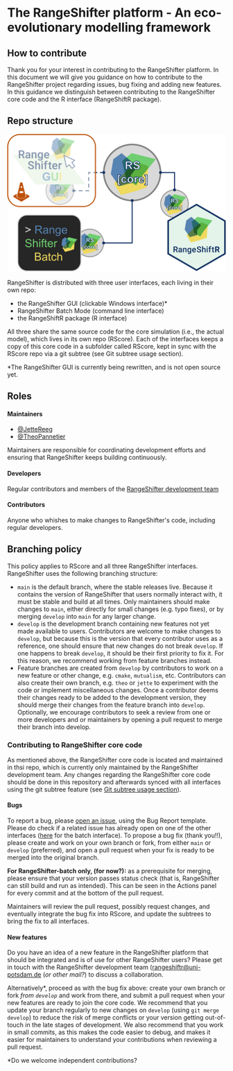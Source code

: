 # The RangeShifter platform - An eco-evolutionary modelling framework

## How to contribute

Thank you for your interest in contributing to the RangeShifter platform. 
In this document we will give you guidance on how to contribute to the RangeShifter project regarding issues, bug fixing and adding new features. In this guidance we distinguish between contributing to the RangeShifter core code and the R interface (RangeShiftR package).

## Repo structure
![Rangeshifter repo structure](RS_repos.png)

RangeShifter is distributed with three user interfaces, each living in their own repo:

- the RangeShifter GUI (clickable Windows interface)*
- RangeShifter Batch Mode (command line interface)
- the RangeShiftR package (R interface)

All three share the same source code for the core simulation (i.e., the actual model), which lives in its own repo (RScore). Each of the interfaces keeps a copy of this core code in a subfolder called RScore, kept in sync with the RScore repo via a git subtree (see Git subtree usage section). 

*The RangeShifter GUI is currently being rewritten, and is not open source yet.

## Roles

#### Maintainers
- [@JetteReeg](https://github.com/JetteReeg)
- [@TheoPannetier](https://github.com/TheoPannetier)

Maintainers are responsible for coordinating development efforts and ensuring that RangeShifter keeps building continuously.

#### Developers
Regular contributors and members of the [RangeShifter development team](https://github.com/orgs/RangeShifter/people)

#### Contributors

Anyone who whishes to make changes to RangeShifter's code, including regular developers.

## Branching policy

This policy applies to RScore and all three RangeShifter interfaces.
RangeShifter uses the following branching structure:

- `main` is the default branch, where the stable releases live. Because it contains the version of RangeShifter that users normally interact with, it must be stable and build at all times.
Only maintainers should make changes to `main`, either directly for small changes (e.g. typo fixes), or by merging `develop` into `main` for any larger change. 
- `develop` is the development branch containing new features not yet made available to users.
Contributors are welcome to make changes to `develop`, but because this is the version that every contributor uses as a reference, one should ensure that new changes do not break `develop`.
If one happens to break `develop`, it should be their first priority to fix it.
For this reason, we recommend working from feature branches instead.
- Feature branches are created from `develop` by contributors to work on a new feature or other change, e.g. `cmake`, `mutualism`, etc. 
Contributors can also create their own branch, e.g. `theo` or `jette` to experiment with the code or implement miscellaneous changes.
Once a contributor deems their changes ready to be added to the development version, they should merge their changes from the feature branch into `develop`.
Optionally, we encourage contributors to seek a review from one or more developers and or maintainers by opening a pull request to merge their branch into develop.

### Contributing to RangeShifter core code

As mentioned above, the RangeShifter core code is located and maintained in thsi repo, which is currently only maintained by the RangeShifter development team. 
Any changes regarding the RangeShifter core code should be done in this repository and afterwards synced with all interfaces using the git subtree feature (see [Git subtree usage section](https://github.com/RangeShifter/RangeShiftR-package-dev/blob/development-guidelines/CONTRIBUTING.md#git-subtree-usage)). 

#### Bugs

To report a bug, please [open an issue](https://github.com/RangeShifter/RangeShiftR-package-dev/issues/new), using the Bug Report template. 
Please do check if a related issue has already open on one of the other interfaces ([here](https://github.com/RangeShifter/RangeShifter_batch/issues) for the batch interface).
To propose a bug fix (thank you!!), please create and work on your own branch or fork, from either `main` or `develop` (preferred), and open a pull request when your fix is ready to be merged into the original branch.

**For RangeShifter-batch only, (for now?):** as a prerequisite for merging, please ensure that your version passes status check (that is, RangeShifter can still build and run as intended).
This can be seen in the Actions panel for every commit and at the bottom of the pull request.

Maintainers will review the pull request, possibly request changes, and eventually integrate the bug fix into RScore, and update the subtrees to bring the fix to all interfaces.

#### New features

Do you have an idea of a new feature in the RangeShifter platform that should be integrated and is of use for other RangeShifter users? 
Please get in touch with the RangeShifter development team (rangeshiftr@uni-potsdam.de (*or other mail?*) to discuss a collaboration.

Alternatively*, proceed as with the bug fix above: create your own branch or fork _from `develop`_ and work from there, and submit a pull request when your new features are ready to join the core code. 
We recommend that you update your branch regularly to new changes on `develop` (using `git merge develop`) to reduce the risk of merge conflicts or your version getting out-of-touch in the late stages of development.
We also recommend that you work in small commits, as this makes the code easier to debug, and makes it easier for maintainers to understand your contributions when reviewing a pull request.

*Do we welcome independent contributions?
